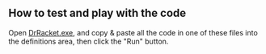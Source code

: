 How to test and play with the code
---
Open [DrRacket.exe](https://racket-lang.org/), and copy & paste all the code in one of these files into the definitions area, then click the "Run" button.
